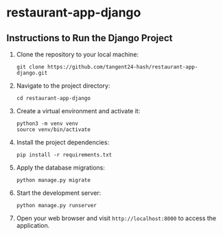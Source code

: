 # restaurant-app-django

## Instructions to Run the Django Project

1. Clone the repository to your local machine:
    ```
    git clone https://github.com/tangent24-hash/restaurant-app-django.git
    ```

2. Navigate to the project directory:
    ```
    cd restaurant-app-django
    ```

3. Create a virtual environment and activate it:
    ```
    python3 -m venv venv
    source venv/bin/activate
    ```

4. Install the project dependencies:
    ```
    pip install -r requirements.txt
    ```

5. Apply the database migrations:
    ```
    python manage.py migrate
    ```

6. Start the development server:
    ```
    python manage.py runserver
    ```

7. Open your web browser and visit `http://localhost:8000` to access the application.

